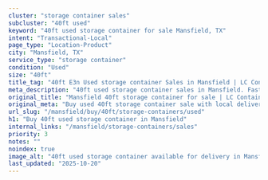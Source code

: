```yaml
---
cluster: "storage container sales"
subcluster: "40ft used"
keyword: "40ft used storage container for sale Mansfield, TX"
intent: "Transactional-Local"
page_type: "Location-Product"
city: "Mansfield, TX"
service_type: "storage container"
condition: "Used"
size: "40ft"
title_tag: "40ft E3n Used storage container Sales in Mansfield | LC Container"
meta_description: "40ft used storage container sales in Mansfield. Fast delivery, competitive pricing. Serving storage containers area. Quote ID: 5WX. Call (214) 524-4168 for your free quote today."
original_title: "Mansfield 40ft storage container for sale | LC Container"
original_meta: "Buy used 40ft storage container sale with local delivery in Mansfield, TX. LC Container — local Since 2003. Request a fast quote today."
url_slug: "/mansfield/buy/40ft/storage-containers/used"
h1: "Buy 40ft used storage container in Mansfield"
internal_links: "/mansfield/storage-containers/sales"
priority: 3
notes: ""
noindex: true
image_alt: "40ft used storage container available for delivery in Mansfield"
last_updated: "2025-10-20"
---
```


<!-- TODO: Add unique city/inventory copy, images, and internal links here. -->

